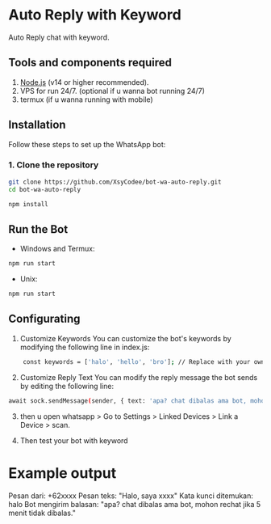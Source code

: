 # Auto Reply with Keyword
Auto Reply chat with keyword.


## Tools and components required
1. [Node.js](https://nodejs.org/) (v14 or higher recommended).
2. VPS for run 24/7. (optional if u wanna bot running 24/7)
3. termux (if u wanna running with mobile)


## Installation 
Follow these steps to set up the WhatsApp bot:

### 1. Clone the repository

```bash
git clone https://github.com/XsyCodee/bot-wa-auto-reply.git
cd bot-wa-auto-reply
```

```bash
npm install
```

## Run the Bot

- Windows and Termux:
```bash
npm run start
```
- Unix:
```bash
npm run start
```

## Configurating
1. Customize Keywords
    You can customize the bot's keywords by modifying the following line in index.js:
```bash
    const keywords = ['halo', 'hello', 'bro']; // Replace with your own keywords
```

2. Customize Reply Text
    You can modify the reply message the bot sends by editing the following line:
```bash 
await sock.sendMessage(sender, { text: 'apa? chat dibalas ama bot, mohon rechat jika 5 menit tidak dibalas.' });
```

3. then u open whatsapp > Go to Settings > Linked Devices > Link a Device > scan.

4. Then test your bot with keyword

# Example output 
Pesan dari: +62xxxx
Pesan teks: "Halo, saya xxxx"
Kata kunci ditemukan: halo
Bot mengirim balasan: "apa? chat dibalas ama bot, mohon rechat jika 5 menit tidak dibalas."
